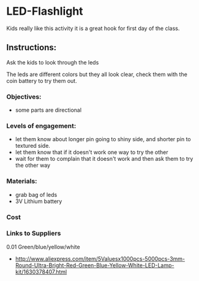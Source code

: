 LED-Flashlight
==============

Kids really like this activity it is a great hook for first day of the class.


## Instructions:

Ask the kids to look through the leds

The leds are different colors but they all look clear, check them with the coin battery to try them out.




### Objectives: 
* some parts are directional

### Levels of engagement:
* let them know about longer pin going to shiny side, and shorter pin to textured side.
* let them know that if it doesn't work one way to try the other
* wait for them to complain that it doesn't work and then ask them to try the other way


### Materials:
* grab bag of leds
* 3V Lithium battery


### Cost 


### Links to Suppliers
0.01 Green/blue/yellow/white
* http://www.aliexpress.com/item/5Valuesx1000pcs-5000pcs-3mm-Round-Ultra-Bright-Red-Green-Blue-Yellow-White-LED-Lamp-kit/1630378407.html
